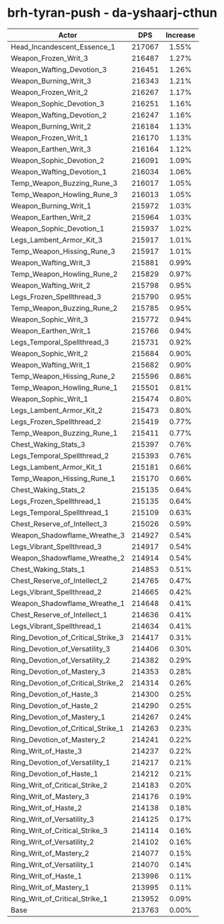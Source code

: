 # brh-tyran-push - da-yshaarj-cthun
| Actor | DPS | Increase |
|---|:---:|:---:|
|Head_Incandescent_Essence_1|217067|1.55%|
|Weapon_Frozen_Writ_3|216487|1.27%|
|Weapon_Wafting_Devotion_3|216451|1.26%|
|Weapon_Burning_Writ_3|216343|1.21%|
|Weapon_Frozen_Writ_2|216267|1.17%|
|Weapon_Sophic_Devotion_3|216251|1.16%|
|Weapon_Wafting_Devotion_2|216247|1.16%|
|Weapon_Burning_Writ_2|216184|1.13%|
|Weapon_Frozen_Writ_1|216170|1.13%|
|Weapon_Earthen_Writ_3|216164|1.12%|
|Weapon_Sophic_Devotion_2|216091|1.09%|
|Weapon_Wafting_Devotion_1|216034|1.06%|
|Temp_Weapon_Buzzing_Rune_3|216017|1.05%|
|Temp_Weapon_Howling_Rune_3|216013|1.05%|
|Weapon_Burning_Writ_1|215972|1.03%|
|Weapon_Earthen_Writ_2|215964|1.03%|
|Weapon_Sophic_Devotion_1|215937|1.02%|
|Legs_Lambent_Armor_Kit_3|215917|1.01%|
|Temp_Weapon_Hissing_Rune_3|215917|1.01%|
|Weapon_Wafting_Writ_3|215881|0.99%|
|Temp_Weapon_Howling_Rune_2|215829|0.97%|
|Weapon_Wafting_Writ_2|215798|0.95%|
|Legs_Frozen_Spellthread_3|215790|0.95%|
|Temp_Weapon_Buzzing_Rune_2|215785|0.95%|
|Weapon_Sophic_Writ_3|215772|0.94%|
|Weapon_Earthen_Writ_1|215766|0.94%|
|Legs_Temporal_Spellthread_3|215731|0.92%|
|Weapon_Sophic_Writ_2|215684|0.90%|
|Weapon_Wafting_Writ_1|215682|0.90%|
|Temp_Weapon_Hissing_Rune_2|215596|0.86%|
|Temp_Weapon_Howling_Rune_1|215501|0.81%|
|Weapon_Sophic_Writ_1|215474|0.80%|
|Legs_Lambent_Armor_Kit_2|215473|0.80%|
|Legs_Frozen_Spellthread_2|215419|0.77%|
|Temp_Weapon_Buzzing_Rune_1|215411|0.77%|
|Chest_Waking_Stats_3|215397|0.76%|
|Legs_Temporal_Spellthread_2|215393|0.76%|
|Legs_Lambent_Armor_Kit_1|215181|0.66%|
|Temp_Weapon_Hissing_Rune_1|215170|0.66%|
|Chest_Waking_Stats_2|215135|0.64%|
|Legs_Frozen_Spellthread_1|215135|0.64%|
|Legs_Temporal_Spellthread_1|215109|0.63%|
|Chest_Reserve_of_Intellect_3|215026|0.59%|
|Weapon_Shadowflame_Wreathe_3|214927|0.54%|
|Legs_Vibrant_Spellthread_3|214917|0.54%|
|Weapon_Shadowflame_Wreathe_2|214914|0.54%|
|Chest_Waking_Stats_1|214853|0.51%|
|Chest_Reserve_of_Intellect_2|214765|0.47%|
|Legs_Vibrant_Spellthread_2|214665|0.42%|
|Weapon_Shadowflame_Wreathe_1|214648|0.41%|
|Chest_Reserve_of_Intellect_1|214636|0.41%|
|Legs_Vibrant_Spellthread_1|214634|0.41%|
|Ring_Devotion_of_Critical_Strike_3|214417|0.31%|
|Ring_Devotion_of_Versatility_3|214406|0.30%|
|Ring_Devotion_of_Versatility_2|214382|0.29%|
|Ring_Devotion_of_Mastery_3|214353|0.28%|
|Ring_Devotion_of_Critical_Strike_2|214314|0.26%|
|Ring_Devotion_of_Haste_3|214300|0.25%|
|Ring_Devotion_of_Haste_2|214290|0.25%|
|Ring_Devotion_of_Mastery_1|214267|0.24%|
|Ring_Devotion_of_Critical_Strike_1|214263|0.23%|
|Ring_Devotion_of_Mastery_2|214241|0.22%|
|Ring_Writ_of_Haste_3|214237|0.22%|
|Ring_Devotion_of_Versatility_1|214217|0.21%|
|Ring_Devotion_of_Haste_1|214212|0.21%|
|Ring_Writ_of_Critical_Strike_2|214183|0.20%|
|Ring_Writ_of_Mastery_3|214176|0.19%|
|Ring_Writ_of_Haste_2|214138|0.18%|
|Ring_Writ_of_Versatility_3|214125|0.17%|
|Ring_Writ_of_Critical_Strike_3|214114|0.16%|
|Ring_Writ_of_Versatility_2|214102|0.16%|
|Ring_Writ_of_Mastery_2|214077|0.15%|
|Ring_Writ_of_Versatility_1|214070|0.14%|
|Ring_Writ_of_Haste_1|213996|0.11%|
|Ring_Writ_of_Mastery_1|213995|0.11%|
|Ring_Writ_of_Critical_Strike_1|213952|0.09%|
|Base|213763|0.00%|
